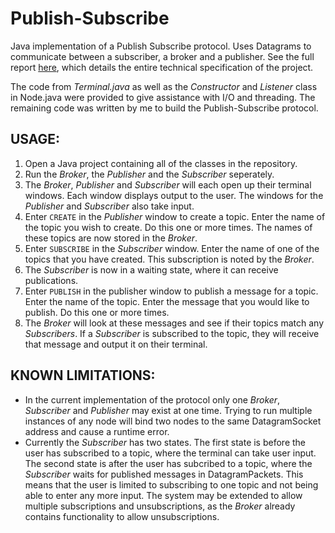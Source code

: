 # Publish-Subscribe
Java implementation of a Publish Subscribe protocol. Uses Datagrams to communicate between a subscriber, a broker and a publisher. See the full report [here](17340868-Jack-Joseph-Gilbride-PublishSubscribe-Report.pdf), which details the entire technical specification of the project.

The code from *Terminal.java* as well as the *Constructor* and *Listener* class in Node.java were provided to give assistance with I/O and threading. The remaining code was written by me to build the Publish-Subscribe protocol.

## USAGE:
1. Open a Java project containing all of the classes in the repository.
2. Run the *Broker*, the *Publisher* and the *Subscriber* seperately.
3. The *Broker*, *Publisher* and *Subscriber* will each open up their terminal windows. Each window displays output to the user. The windows for the *Publisher* and *Subscriber* also take input.
4. Enter `CREATE` in the *Publisher* window to create a topic. Enter the name of the topic you wish to create. Do this one or more times. The names of these topics are now stored in the *Broker*.
5. Enter `SUBSCRIBE` in the *Subscriber* window. Enter the name of one of the topics that you have created. This subscription is noted by the *Broker*.
6. The *Subscriber* is now in a waiting state, where it can receive publications.
7. Enter `PUBLISH` in the publisher window to publish a message for a topic. Enter the name of the topic. Enter the message that you would like to publish. Do this one or more times.
8. The *Broker* will look at these messages and see if their topics match any *Subscribers*. If a *Subscriber* is subscribed to the topic, they will receive that message and output it on their terminal.

## KNOWN LIMITATIONS:
- In the current implementation of the protocol only one *Broker*, *Subscriber* and *Publisher* may exist at one time. Trying to run multiple instances of any node will bind two nodes to the same DatagramSocket address and cause a runtime error.
- Currently the *Subscriber* has two states. The first state is before the user has subscribed to a topic, where the terminal can take user input. The second state is after the user has subcribed to a topic, where the *Subscriber* waits for published messages in DatagramPackets. This means that the user is limited to subscribing to one topic and not being able to enter any more input. The system may be extended to allow multiple subscriptions and unsubscriptions, as the *Broker* already contains functionality to allow unsubscriptions.

